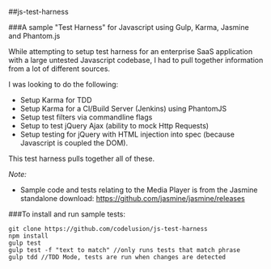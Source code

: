 ##js-test-harness

###A sample "Test Harness" for Javascript using Gulp, Karma, Jasmine and Phantom.js

While attempting to setup test harness for an enterprise SaaS application with a large untested Javascript codebase, I had to pull together
information from a lot of different sources. 

I was looking to do the following:
- Setup Karma for TDD
- Setup Karma for a CI/Build Server (Jenkins) using PhantomJS
- Setup test filters via commandline flags
- Setup to test jQuery Ajax (ability to mock Http Requests)
- Setup testing for jQuery with HTML injection into spec (because Javascript is coupled the DOM).

This test harness pulls together all of these.

*Note:* 
 - Sample code and tests relating to the Media Player is from the Jasmine standalone download: https://github.com/jasmine/jasmine/releases



###To install and run sample tests:

```
git clone https://github.com/codelusion/js-test-harness
npm install
gulp test
gulp test -f "text to match" //only runs tests that match phrase
gulp tdd //TDD Mode, tests are run when changes are detected

```

